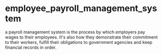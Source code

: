 # employee_payroll_management_system
 a payroll management system is the process by which employers pay wages to their employees. It's also how they demonstrate their commitment to their workers, fulfill their obligations to government agencies and keep financial records in order.
